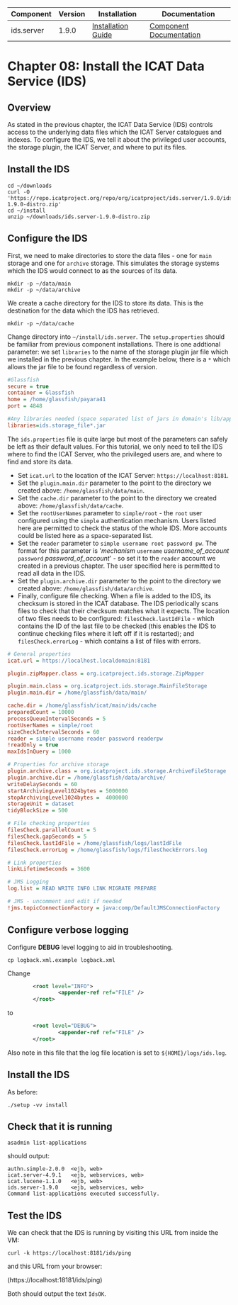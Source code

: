 | Component   | Version | Installation                                                                                | Documentation |
| ---------   | ------- | ------------                                                                                | ------------- |
| ids.server  | 1.9.0   | [Installation Guide](https://repo.icatproject.org/site/ids/server/1.9.0/installation.html)  | [Component Documentation](https://icatproject.org/user-documentation/icat-data-service/) |

Chapter 08: Install the ICAT Data Service (IDS)
==============================================

Overview
--------

As stated in the previous chapter, the ICAT Data Service (IDS) controls access to the underlying data files which the ICAT Server catalogues and indexes. To configure the IDS, we tell it about the privileged user accounts, the storage plugin, the ICAT Server, and where to put its files.

Install the IDS
---------------
```Shell
cd ~/downloads
curl -O 'https://repo.icatproject.org/repo/org/icatproject/ids.server/1.9.0/ids.server-1.9.0-distro.zip'
cd ~/install
unzip ~/downloads/ids.server-1.9.0-distro.zip
```

Configure the IDS
-----------------
First, we need to make directories to store the data files - one for `main` storage and one for `archive` storage. This simulates the storage systems which the IDS would connect to as the sources of its data.
```Shell
mkdir -p ~/data/main
mkdir -p ~/data/archive
```

We create a cache directory for the IDS to store its data. This is the destination for the data which the IDS has retrieved.
```Shell
mkdir -p ~/data/cache
```

Change directory into `~/install/ids.server`. The `setup.properties` should be familiar from previous component installations. There is one addtional parameter: we set `libraries` to the name of the storage plugin jar file which we installed in the previous chapter. In the example below, there is a `*` which allows the jar file to be found regardless of version.

```INI
#Glassfish
secure = true
container = Glassfish
home = /home/glassfish/payara41
port = 4848

#Any libraries needed (space separated list of jars in domain's lib/applibs
libraries=ids.storage_file*.jar
```

The `ids.properties` file is quite large but most of the parameters can safely be left as their default values. For this tutorial, we only need to tell the IDS where to find the ICAT Server, who the privileged users are, and where to find and store its data.
* Set `icat.url` to the location of the ICAT Server: `https://localhost:8181`.
* Set the `plugin.main.dir` parameter to the point to the directory we created above: `/home/glassfish/data/main`.
* Set the `cache.dir` parameter to the point to the directory we created above: `/home/glassfish/data/cache`.
* Set the `rootUserNames` parameter to `simple/root` - the `root` user configured using the `simple` authentication mechanism. Users listed here are permitted to check the status of the whole IDS. More accounts could be listed here as a space-separated list.
* Set the `reader` parameter to `simple username root password pw`. The format for this parameter is '*mechanism* `username` *username_of_account* `password` *password_of_account*' - so set it to the `reader` account we created in a previous chapter. The user specified here is permitted to read all data in the IDS.
* Set the `plugin.archive.dir` parameter to the point to the directory we created above: `/home/glassfish/data/archive`.
* Finally, configure file checking. When a file is added to the IDS, its checksum is stored in the ICAT database. The IDS periodically scans files to check that their checksum matches what it expects. The location of two files needs to be configured: `filesCheck.lastIdFile` - which contains the ID of the last file to be checked (this enables the IDS to continue checking files where it left off if it is restarted); and `filesCheck.errorLog` - which contains a list of files with errors.

```INI
# General properties
icat.url = https://localhost.localdomain:8181

plugin.zipMapper.class = org.icatproject.ids.storage.ZipMapper

plugin.main.class = org.icatproject.ids.storage.MainFileStorage
plugin.main.dir = /home/glassfish/data/main/

cache.dir = /home/glassfish/icat/main/ids/cache
preparedCount = 10000
processQueueIntervalSeconds = 5
rootUserNames = simple/root
sizeCheckIntervalSeconds = 60
reader = simple username reader password readerpw
!readOnly = true
maxIdsInQuery = 1000

# Properties for archive storage
plugin.archive.class = org.icatproject.ids.storage.ArchiveFileStorage
plugin.archive.dir = /home/glassfish/data/archive/
writeDelaySeconds = 60
startArchivingLevel1024bytes = 5000000
stopArchivingLevel1024bytes =  4000000
storageUnit = dataset
tidyBlockSize = 500

# File checking properties
filesCheck.parallelCount = 5
filesCheck.gapSeconds = 5
filesCheck.lastIdFile = /home/glassfish/logs/lastIdFile
filesCheck.errorLog = /home/glassfish/logs/filesCheckErrors.log

# Link properties
linkLifetimeSeconds = 3600

# JMS Logging
log.list = READ WRITE INFO LINK MIGRATE PREPARE

# JMS - uncomment and edit if needed
!jms.topicConnectionFactory = java:comp/DefaultJMSConnectionFactory
```

Configure verbose logging
-------------------------

Configure **DEBUG** level logging to aid in troubleshooting.


```Shell
cp logback.xml.example logback.xml
```

Change

```XML
        <root level="INFO">
                <appender-ref ref="FILE" />
        </root>
```
to
```XML
        <root level="DEBUG">
                <appender-ref ref="FILE" />
        </root>
```

Also note in this file that the log file location is set to `${HOME}/logs/ids.log`.

Install the IDS
---------------
As before:
```Shell
./setup -vv install
```

Check that it is running
------------------------

```Shell
asadmin list-applications
```
should output:
```
authn.simple-2.0.0  <ejb, web>
icat.server-4.9.1   <ejb, webservices, web>
icat.lucene-1.1.0   <ejb, web>
ids.server-1.9.0    <ejb, webservices, web>
Command list-applications executed successfully.
```

Test the IDS
------------

We can check that the IDS is running by visiting this URL from inside the VM:

```Shell
curl -k https://localhost:8181/ids/ping
```
and this URL from your browser:

(https://localhost:18181/ids/ping)

Both should output the text `IdsOK`.
